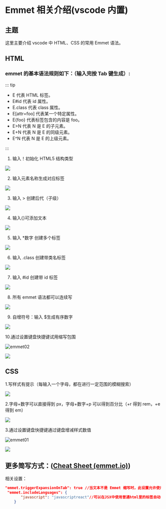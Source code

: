# Emmet 相关介绍(vscode 内置)

## 主题

这里主要介绍 vscode 中 HTML、CSS 的常用 Emmet 语法。

## HTML

### emmet 的基本语法规则如下：（输入完按 Tab 键生成）:

::: tip

- E 代表 HTML 标签。
- E#id 代表 id 属性。
- E.class 代表 class 属性。
- E[attr=foo] 代表某一个特定属性。
- E{foo} 代表标签包含的内容是 foo。
- E>N 代表 N 是 E 的子元素。
- E+N 代表 N 是 E 的同级元素。
- E^N 代表 N 是 E 的上级元素。

:::

1.  输入！初始化 HTML5 结构类型

![](/images/emmet1.gif)

2. 输入元素名称生成对应标签

![](/images/emmet2.gif)

3. 输入 > 创建后代（子级）

![](/images/emmet3.gif)

4.  输入{}可添加文本

![](/images/emmet4.gif)

5.  输入 \*数字 创建多个标签

![](/images/emmet5.gif)

6.  输入 .class 创建带类名标签

![](/images/emmet6.gif)

7.  输入 #id 创建带 id 标签

![](/images/emmet7.gif)

8.  所有 emmet 语法都可以连续写

![](/images/emmet8.gif)

9. 自增符号：输入 $生成有序数字

![](/images/emmet9.gif)

10.通过设置键盘快捷键试用缩写包围

![emmet02](/images/emmet02.png)

![](/images/emmet12.gif)

## CSS

1.写样式有提示（每输入一个字母，都在进行一定范围的模糊搜索）

![](/images/emmet10.gif)

2.字母+数字可以直接得到 px，字母+数字+p 可以得到百分比（+r 得到 rem，+e 得到 em）

![](/images/emmet11.gif)

3.通过设置键盘快捷键通过键盘增减样式数值

![emmet01](/images/emmet01.png)

![](/images/emmet13.gif)

## 更多简写方式：([Cheat Sheet (emmet.io)](https://docs.emmet.io/cheat-sheet/))

相关设置：

```json
"emmet.triggerExpansionOnTab": true //当文本不是 Emmet 缩写时，此设置允许使用 Tab 键进行缩进。
 "emmet.includeLanguages": {
       "javascript": "javascriptreact"//可以在JSX中使用普通html里的标签自动补全功能
    }
```
